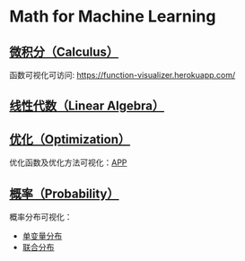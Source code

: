 
# Math for Machine Learning

## [微积分（Calculus）](https://github.com/TaiChiTiger/math-for-machine-learning---Machine-Learning-Insight-1/tree/main/calculus)

函数可视化可访问: https://function-visualizer.herokuapp.com/


## [线性代数（Linear Algebra）](https://github.com/TaiChiTiger/math-for-machine-learning---Machine-Learning-Insight-1/tree/main/linear-algebra)

## [优化（Optimization）](https://github.com/TaiChiTiger/math-for-machine-learning---Machine-Learning-Insight-1/tree/main/optimization)
优化函数及优化方法可视化：[APP](http://39.98.239.104:8502/)

## [概率（Probability）](https://github.com/TaiChiTiger/math-for-machine-learning---Machine-Learning-Insight-1/tree/main/probability)
概率分布可视化：
- [单变量分布](http://39.98.239.104:8515/)
- [联合分布](http://39.98.239.104:8521/)
